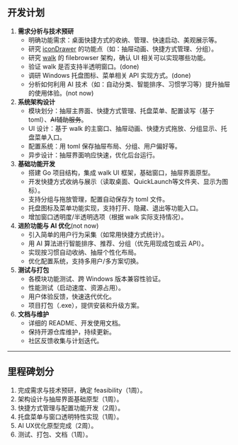 ## 开发计划

1. **需求分析与技术预研**
    - 明确功能需求：桌面快捷方式的收纳、管理、快速启动、美观展示等。
    - 研究 [iconDrawer](https://github.com/deadlyedge/iconDrawer) 的功能点（如：抽屉动画、快捷方式管理、分组）。
    - 研究 [walk](https://github.com/lxn/walk) 的 filebrowser 架构，确认 UI 相关可以实现哪些功能。
    - 验证 walk 是否支持半透明窗口。(done)
    - 调研 Windows 托盘图标、菜单相关 API 实现方式。(done)
    - 分析如何利用 AI 技术（如：自动分类、智能排序、习惯学习等）提升抽屉的使用体验。(not now)
2. **系统架构设计**
    - 模块划分：抽屉主界面、快捷方式管理、托盘菜单、配置读写（基于 toml）、~~AI辅助服务~~。
    - UI 设计：基于 walk 的主窗口、抽屉动画、快捷方式拖放、分组显示、托盘菜单入口。
    - 配置系统：用 toml 保存抽屉布局、分组、用户偏好等。
    - 异步设计：抽屉界面响应快速，优化后台运行。
3. **基础功能开发**
    - 搭建 Go 项目结构，集成 walk UI 框架，基础窗口，抽屉界面原型。
    - 开发快捷方式收纳与展示（读取桌面、QuickLaunch等文件夹、显示为图标）。
    - 支持分组与拖放管理，配置自动保存为 toml 文件。
    - 托盘图标及菜单功能实现，支持打开、隐藏、退出等功能入口。
    - 增加窗口透明度/半透明选项（根据 walk 实际支持情况）。
4. **进阶功能与 AI 优化**(not now)
    - 引入简单的用户行为采集（如常用快捷方式统计）。
    - 用 AI 算法进行智能排序、推荐、分组（优先用现成包或云 API）。
    - 实现按习惯自动收纳、抽屉个性化布局。
    - 优化配置系统，支持多用户/多方案切换。
5. **测试与打包**
    - 各模块功能测试、跨 Windows 版本兼容性验证。
    - 性能测试（启动速度、资源占用）。
    - 用户体验反馈，快速迭代优化。
    - 项目打包（.exe），提供安装和升级方案。
6. **文档与维护**
    - 详细的 README、开发使用文档。
    - 保持开源仓库维护，持续更新。
    - 社区反馈收集与计划迭代。

***

## 里程碑划分

1. 完成需求与技术预研，确定 feasibility（1周）。
2. 架构设计与抽屉界面基础原型（1周）。
3. 快捷方式管理与配置功能开发（2周）。
4. 托盘菜单与窗口透明特性实现（1周）。
5. AI UX优化原型完成（2周）。
6. 测试、打包、文档（1周）。